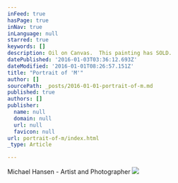 ```yaml
---
inFeed: true
hasPage: true
inNav: true
inLanguage: null
starred: true
keywords: []
description: Oil on Canvas.  This painting has SOLD.
datePublished: '2016-01-03T03:36:12.693Z'
dateModified: '2016-01-01T08:26:57.151Z'
title: "Portrait of 'M'"
author: []
sourcePath: _posts/2016-01-01-portrait-of-m.md
published: true
authors: []
publisher:
  name: null
  domain: null
  url: null
  favicon: null
url: portrait-of-m/index.html
_type: Article

---
```

Michael Hansen - Artist and Photographer
![](https://s3-us-west-2.amazonaws.com/the-grid-img/p/e79c81c54902e0b21a137626e77ec5bbe9b70e4c.jpg)